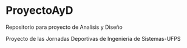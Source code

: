 # ProyectoAyD
Repositorio para proyecto de Analisis y Diseño

Proyecto de las Jornadas Deportivas de Ingenieria de Sistemas-UFPS
